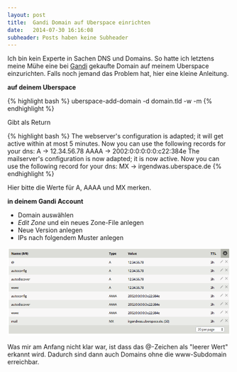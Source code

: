 ```yaml
---
layout: post
title:  Gandi Domain auf Uberspace einrichten
date:   2014-07-30 16:16:08
subheader: Posts haben keine Subheader
---
```


Ich bin kein Experte in Sachen DNS und Domains. So hatte ich letztens meine Mühe eine bei [Gandi](https://www.gandi.net/) gekaufte Domain auf meinem Uberspace einzurichten.
Falls noch jemand das Problem hat, hier eine kleine Anleitung.


**auf deinem Uberspace**

{% highlight bash %}
uberspace-add-domain -d domain.tld -w -m
{% endhighlight %}

Gibt als Return

{% highlight bash %}
The webserver's configuration is adapted; it will get active within at most 5 minutes.
Now you can use the following records for your dns:
  A -> 12.34.56.78
  AAAA -> 2002:0:0:0:0:0:c22:384e
The mailserver's configuration is now adapted; it is now active.
Now you can use the following record for your dns:
  MX -> irgendwas.uberspace.de
{% endhighlight %}

Hier bitte die Werte für A, AAAA und MX merken.


**in deinem Gandi Account**

- Domain auswählen
- *Edit Zone* und ein neues Zone-File anlegen
- Neue Version anlegen
- IPs nach folgendem Muster anlegen

![Gandi Zone File](/img/posts/gandi/gandi_zone_file.png)

Was mir am Anfang nicht klar war, ist dass das @-Zeichen als "leerer Wert" erkannt wird. Dadurch sind dann auch Domains ohne die www-Subdomain erreichbar.


